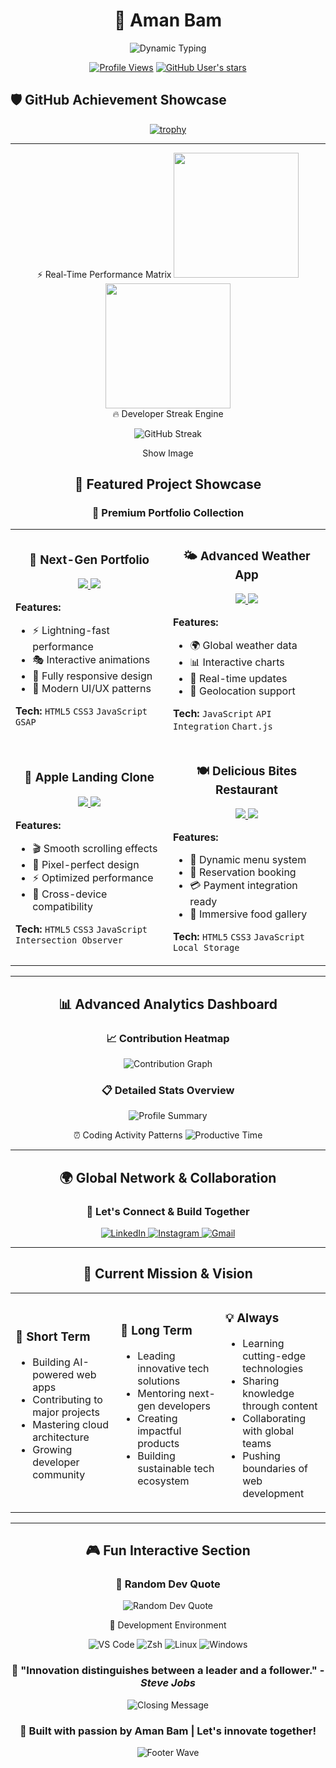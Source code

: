 <div align="center">
  
# 🌟 Aman Bam

<img src="https://readme-typing-svg.herokuapp.com?font=Orbitron&size=40&duration=3000&pause=500&color=00D9FF&center=true&vCenter=true&width=600&height=100&lines=Full+Stack+Developer;UI%2FUX+Enthusiast;Tech+Innovation+Explorer" alt="Dynamic Typing" />

</div>

<div align="center">
  
[![Profile Views](https://komarev.com/ghpvc/?username=Aman-Bam&label=Profile%20Views&color=00d9ff&style=for-the-badge)](https://github.com/Aman-Bam)
[![GitHub User's stars](https://img.shields.io/github/stars/Aman-Bam?label=Total%20Stars&style=for-the-badge&color=00d9ff)](https://github.com/Aman-Bam)
</div>

## 🛡️ **GitHub Achievement Showcase**

<div align="center">

[![trophy](https://github-profile-trophy.vercel.app/?username=Aman-Bam&theme=matrix&no-frame=true&no-bg=true&margin-w=8&row=1)](https://github.com/ryo-ma/github-profile-trophy)

</div>

---

<div align="center">
⚡ Real-Time Performance Matrix
<img height="200" src="https://github-readme-stats.vercel.app/api?username=Aman-Bam&show_icons=true&theme=radical&include_all_commits=true&count_private=true&hide_border=true&bg_color=0D1117&title_color=FF6B6B&icon_color=00D9FF&text_color=FFFFFF&border_radius=10&custom_title=💻%20Code%20Arsenal"/>
<img height="200" src="https://github-readme-stats.vercel.app/api/top-langs/?username=Aman-Bam&layout=compact&theme=radical&hide_border=true&bg_color=0D1117&title_color=FF6B6B&text_color=FFFFFF&border_radius=10&custom_title=🎯%20Tech%20Stack%20Mastery"/>
</div>

<div align="center">
🔥 Developer Streak Engine
<p align="center">
  <img src="https://streak-stats.demolab.com?user=Aman-Bam&theme=tokyonight&hide_border=true&border_radius=10" alt="GitHub Streak"/>

</p>

Show Image
</div>

<div align="center">

## 🚀 **Featured Project Showcase**

<div align="center">

### 🌟 **Premium Portfolio Collection**

</div>

<table>
<tr>
<td width="50%">

<h3 align="center">🎨 Next-Gen Portfolio</h3>
<div align="center">
  <a href="https://aman-bam.github.io/Next-Gen-Portfolio/">
    <img src="https://img.shields.io/badge/🌐_Live_Demo-00D9FF?style=for-the-badge" />
  </a>
  <a href="https://github.com/Aman-Bam/Next-Gen-Portfolio">
    <img src="https://img.shields.io/badge/📂_Source-181717?style=for-the-badge&logo=github" />
  </a>
</div>

**Features:**
- ⚡ Lightning-fast performance
- 🎭 Interactive animations
- 📱 Fully responsive design
- 🎨 Modern UI/UX patterns

**Tech:** `HTML5` `CSS3` `JavaScript` `GSAP`

</td>
<td width="50%">

<h3 align="center">🌤️ Advanced Weather App</h3>
<div align="center">
  <a href="https://aman-bam.github.io/Weather_App/">
    <img src="https://img.shields.io/badge/🌐_Live_Demo-00D9FF?style=for-the-badge" />
  </a>
  <a href="https://github.com/Aman-Bam/Weather_App">
    <img src="https://img.shields.io/badge/📂_Source-181717?style=for-the-badge&logo=github" />
  </a>
</div>

**Features:**
- 🌍 Global weather data
- 📊 Interactive charts
- 🔄 Real-time updates
- 🎯 Geolocation support

**Tech:** `JavaScript` `API Integration` `Chart.js`

</td>
</tr>
<tr>
<td width="50%">

<h3 align="center">🍎 Apple Landing Clone</h3>
<div align="center">
  <a href="https://aman-bam.github.io/Apple_landing_page/">
    <img src="https://img.shields.io/badge/🌐_Live_Demo-00D9FF?style=for-the-badge" />
  </a>
  <a href="https://github.com/Aman-Bam/Apple_landing_page">
    <img src="https://img.shields.io/badge/📂_Source-181717?style=for-the-badge&logo=github" />
  </a>
</div>

**Features:**
- 🎬 Smooth scrolling effects
- 🎨 Pixel-perfect design
- ⚡ Optimized performance
- 📱 Cross-device compatibility

**Tech:** `HTML5` `CSS3` `JavaScript` `Intersection Observer`

</td>
<td width="50%">

<h3 align="center">🍽️ Delicious Bites Restaurant</h3>
<div align="center">
  <a href="https://aman-bam.github.io/Delicious-Bites-Restaurant/">
    <img src="https://img.shields.io/badge/🌐_Live_Demo-00D9FF?style=for-the-badge" />
  </a>
  <a href="https://github.com/Aman-Bam/Delicious-Bites-Restaurant">
    <img src="https://img.shields.io/badge/📂_Source-181717?style=for-the-badge&logo=github" />
  </a>
</div>

**Features:**
- 🛒 Dynamic menu system
- 📅 Reservation booking
- 💳 Payment integration ready
- 🎨 Immersive food gallery

**Tech:** `HTML5` `CSS3` `JavaScript` `Local Storage`

</td>
</tr>
</table>

---

## 📊 **Advanced Analytics Dashboard**

<div align="center">

### 📈 **Contribution Heatmap**
<img src="https://github-readme-activity-graph.vercel.app/graph?username=Aman-Bam&theme=react-dark&hide_border=true&bg_color=0D1117&color=00D9FF&line=00D9FF&point=FFFFFF" alt="Contribution Graph" />

### 📋 **Detailed Stats Overview**
<img src="https://github-profile-summary-cards.vercel.app/api/cards/profile-details?username=Aman-Bam&theme=github_dark" alt="Profile Summary" />

⏰ Coding Activity Patterns
<img src="https://github-profile-summary-cards.vercel.app/api/cards/productive-time?username=Aman-Bam&theme=github_dark&utc_offset=5.5" alt="Productive Time" />

</div>

---

## 🌍 **Global Network & Collaboration**

<div align="center">

### 🤝 **Let's Connect & Build Together**

<a href="https://www.linkedin.com/in/aman-bam/" target="_blank">
  <img src="https://img.shields.io/badge/LinkedIn-0077B5?style=for-the-badge&logo=linkedin&logoColor=white" alt="LinkedIn" />
</a>
<a href="https://instagram.com/amanbam__" target="_blank">
  <img src="https://img.shields.io/badge/Instagram-E4405F?style=for-the-badge&logo=instagram&logoColor=white" alt="Instagram" />
</a>
<a href="mailto:amanbam6040@gmail.com">
  <img src="https://img.shields.io/badge/Gmail-D14836?style=for-the-badge&logo=gmail&logoColor=white" alt="Gmail" />
</a>

</div>

---

## 🎯 **Current Mission & Vision**

<div align="center">

<table>
<tr>
<td width="33%">

### 🚀 **Short Term**
- Building AI-powered web apps
- Contributing to major  projects
- Mastering cloud architecture
- Growing developer community

</td>
<td width="33%">

### 🌟 **Long Term**
- Leading innovative tech solutions
- Mentoring next-gen developers
- Creating impactful products
- Building sustainable tech ecosystem

</td>
<td width="33%">

### 💡 **Always**
- Learning cutting-edge technologies
- Sharing knowledge through content
- Collaborating with global teams
- Pushing boundaries of web development

</td>
</tr>
</table>

</div>

---

## 🎮 **Fun Interactive Section**

<div align="center">

### 🎲 **Random Dev Quote**
<img src="https://quotes-github-readme.vercel.app/api?type=horizontal&theme=dark" alt="Random Dev Quote" />

🎵 Development Environment

<img src="https://img.shields.io/badge/Editor-VS%20Code-007ACC?style=for-the-badge&logo=visual-studio-code&logoColor=white" alt="VS Code" />
<img src="https://img.shields.io/badge/Terminal-Zsh-1DA1F2?style=for-the-badge&logo=gnu-bash&logoColor=white" alt="Zsh" />
<img src="https://img.shields.io/badge/OS-Linux-FCC624?style=for-the-badge&logo=linux&logoColor=black" alt="Linux" />
<img src="https://img.shields.io/badge/OS-Windows-0078D6?style=for-the-badge&logo=windows&logoColor=white" alt="Windows" />

<div align="center">

### 🌟 **"Innovation distinguishes between a leader and a follower."** - *Steve Jobs*

<img src="https://readme-typing-svg.herokuapp.com?font=Orbitron&size=24&duration=3000&pause=1000&color=00D9FF&center=true&vCenter=true&width=800&lines=Thanks+for+visiting+my+profile!;Let's+build+the+future+together+🚀;Always+open+to+interesting+conversations;Feel+free+to+reach+out+anytime!" alt="Closing Message" />

### 🚀 **Built with passion by Aman Bam | Let's innovate together!** 

<img src="https://capsule-render.vercel.app/api?type=waving&color=gradient&customColorList=6,11,20&height=150&section=footer&animation=twinkling" alt="Footer Wave" />

</div>
